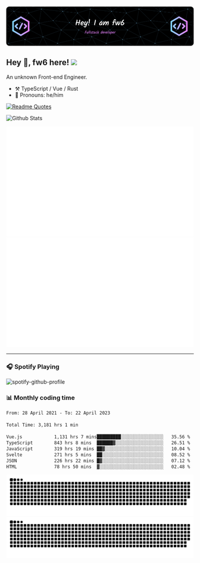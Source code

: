 ![Header](github-header-image.png)

## Hey 👋, fw6 here! <img src="https://github.githubassets.com/images/mona-whisper.gif" height="24" />


An unknown Front-end Engineer.

-   :hammer_and_pick: TypeScript / Vue / Rust
-   :man: Pronouns: he/him


[![Readme Quotes](https://quotes-github-readme.vercel.app/api?type=horizontal&theme=algolia)](https://github.com/piyushsuthar/github-readme-quotes)



![Github Stats](https://github-readme-stats.vercel.app/api?username=fw6&bg_color=30,e96443,904e95&title_color=fff&text_color=fff)

![](https://raw.githubusercontent.com/fw6/github-stats-transparent/output/generated/overview.svg)
![](https://raw.githubusercontent.com/fw6/github-stats-transparent/output/generated/languages.svg)


---

### 🎧 Spotify Playing

<!-- ![spotify-github-profile](/img/default.svg) -->

![spotify-github-profile](https://spotify-github-profile.vercel.app/api/view.svg?uid=r6wn4hdvypv0lkzyrj0e0pjct&cover_image=true&theme=default&show_offline=true&background_color=9a10ad&interchange=true&bar_color_cover=true)



### :bar_chart: Monthly coding time 

<!--START_SECTION:waka-->

```text
From: 28 April 2021 - To: 22 April 2023

Total Time: 3,181 hrs 1 min

Vue.js            1,131 hrs 7 mins█████████░░░░░░░░░░░░░░░░   35.56 %
TypeScript        843 hrs 8 mins  ██████▓░░░░░░░░░░░░░░░░░░   26.51 %
JavaScript        319 hrs 19 mins ██▓░░░░░░░░░░░░░░░░░░░░░░   10.04 %
Svelte            271 hrs 5 mins  ██░░░░░░░░░░░░░░░░░░░░░░░   08.52 %
JSON              226 hrs 22 mins █▓░░░░░░░░░░░░░░░░░░░░░░░   07.12 %
HTML              78 hrs 50 mins  ▓░░░░░░░░░░░░░░░░░░░░░░░░   02.48 %
```

<!--END_SECTION:waka-->




![github contribution grid snake animation](https://raw.githubusercontent.com/platane/platane/output/github-contribution-grid-snake-dark.svg#gh-dark-mode-only)![github contribution grid snake animation](https://raw.githubusercontent.com/platane/platane/output/github-contribution-grid-snake.svg#gh-light-mode-only)
